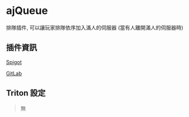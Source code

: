 # ajQueue

排隊插件, 可以讓玩家排隊依序加入滿人的伺服器 (當有人離開滿人的伺服器時)

## 插件資訊

[Spigot](https://www.spigotmc.org/resources/78266/)

[GitLab](https://gitlab.com/ajg0702/ajqueue)

## Triton 設定

> 無
